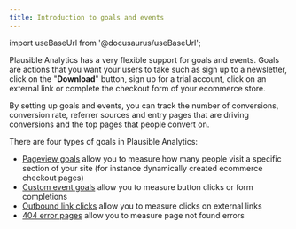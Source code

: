 ```yaml
---
title: Introduction to goals and events
--- 
```


import useBaseUrl from '@docusaurus/useBaseUrl';

Plausible Analytics has a very flexible support for goals and events. Goals are actions that you want your users to take such as sign up to a newsletter, click on the "**Download**" button, sign up for a trial account, click on an external link or complete the checkout form of your ecommerce store.

By setting up goals and events, you can track the number of conversions, conversion rate, referrer sources and entry pages that are driving conversions and the top pages that people convert on.

There are four types of goals in Plausible Analytics: 

* [Pageview goals](pageview-goals.md) allow you to measure how many people visit a specific section of your site (for instance dynamically created ecommerce checkout pages)
* [Custom event goals](custom-event-goals.md) allow you to measure button clicks or form completions
* [Outbound link clicks](outbound-link-click-tracking.md) allow you to measure clicks on external links
* [404 error pages](404-error-pages-tracking.md) allow you to measure page not found errors
